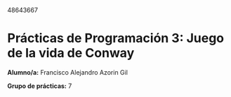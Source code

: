 48643667

# Prácticas de Programación 3: Juego de la vida de Conway
**Alumno/a:** Francisco Alejandro Azorin Gil

**Grupo de prácticas:** 7
